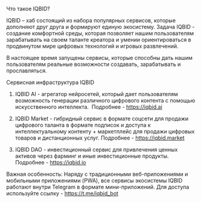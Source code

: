 Что такое IQBID?

IQBID – хаб состоящий из набора популярных сервисов, которые дополняют друг друга и формируют единую экосистему. Задача IQBID  - создание комфортной среды, которая позволяет нашим пользователям зарабатывать на своем таланте креатора и умении ориентироваться в продвинутом мире цифровых технологий и игровых развлечений.

В настоящее время запущены сервисы, которые способны дать нашим пользователям реальные возможности создавать, зарабатывать и прославляться.

Сервисная инфраструктура IQBID

1. IQBID AI  - агрегатор нейросетей, который дает пользователям возможность генерации различного цифрового контента с помощью искусственного интеллекта.  Подробнее  - https://iqbid.ai  
       
2. IQBID Market  - гибридный сервис в формате соцсети для продажи цифрового таланта в формате подписок и доступа к интеллектуальному контенту + маркетплейс для продажи цифровых товаров и дистанционных услуг. Подробнее - https://iqbid.market 

3. IQBID DAO  - инвестиционный сервис для привлечения ценных активов через фарминг и иные инвестиционные продукты. Подробнее - https://iqbid.io 

Важная особенность: Наряду с традиционными веб-приложениями и мобильными приложениями (PWA), все сервисы экосистемы IQBID работают внутри Telegram в формате мини-приложений. Для доступа используйте ссылку - https://t.me/iqbid_bot 
